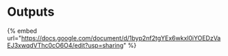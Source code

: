 # Outputs

{% embed url="https://docs.google.com/document/d/1byp2nf2tgYEx6wkxl0iYOEDzVaEJ3xwqdVThc0cO6O4/edit?usp=sharing" %}
